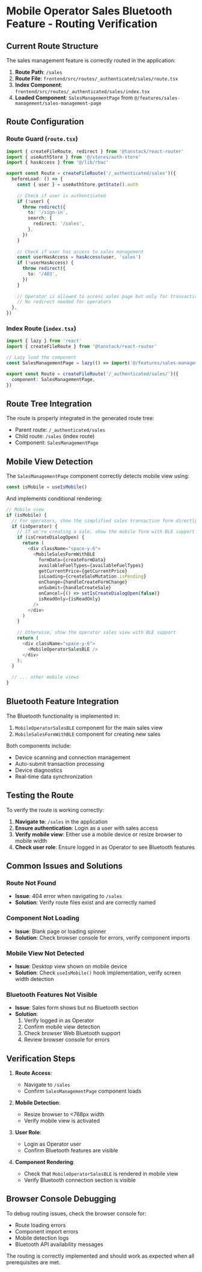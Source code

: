 # Mobile Operator Sales Bluetooth Feature - Routing Verification

## Current Route Structure

The sales management feature is correctly routed in the application:

1. **Route Path**: `/sales`
2. **Route File**: `frontend/src/routes/_authenticated/sales/route.tsx`
3. **Index Component**: `frontend/src/routes/_authenticated/sales/index.tsx`
4. **Loaded Component**: `SalesManagementPage` from `@/features/sales-management/sales-management-page`

## Route Configuration

### Route Guard (`route.tsx`)
```typescript
import { createFileRoute, redirect } from '@tanstack/react-router'
import { useAuthStore } from '@/stores/auth-store'
import { hasAccess } from '@/lib/rbac'

export const Route = createFileRoute('/_authenticated/sales')({
  beforeLoad: () => {
    const { user } = useAuthStore.getState().auth
    
    // Check if user is authenticated
    if (!user) {
      throw redirect({
        to: '/sign-in',
        search: {
          redirect: '/sales',
        },
      })
    }
    
    // Check if user has access to sales management
    const userHasAccess = hasAccess(user, 'sales')
    if (!userHasAccess) {
      throw redirect({
        to: '/403',
      })
    }
    
    // Operator is allowed to access sales page but only for transactions
    // No redirect needed for operators
  },
})
```

### Index Route (`index.tsx`)
```typescript
import { lazy } from 'react'
import { createFileRoute } from '@tanstack/react-router'

// Lazy load the component
const SalesManagementPage = lazy(() => import('@/features/sales-management/sales-management-page'))

export const Route = createFileRoute('/_authenticated/sales/')({
  component: SalesManagementPage,
})
```

## Route Tree Integration

The route is properly integrated in the generated route tree:
- Parent route: `/_authenticated/sales`
- Child route: `/sales` (index route)
- Component: `SalesManagementPage`

## Mobile View Detection

The `SalesManagementPage` component correctly detects mobile view using:
```typescript
const isMobile = useIsMobile()
```

And implements conditional rendering:
```typescript
// Mobile view
if (isMobile) {
  // For operators, show the simplified sales transaction form directly
  if (isOperator) {
    // If we're creating a sale, show the mobile form with BLE support
    if (isCreateDialogOpen) {
      return (
        <div className="space-y-6">
          <MobileSalesFormWithBLE
            formData={createFormData}
            availableFuelTypes={availableFuelTypes}
            getCurrentPrice={getCurrentPrice}
            isLoading={createSaleMutation.isPending}
            onChange={handleCreateFormChange}
            onSubmit={handleCreateSale}
            onCancel={() => setIsCreateDialogOpen(false)}
            isReadOnly={isReadOnly}
          />
        </div>
      )
    }
    
    // Otherwise, show the operator sales view with BLE support
    return (
      <div className="space-y-6">
        <MobileOperatorSalesBLE />
      </div>
    );
  }
  
  // ... other mobile views
}
```

## Bluetooth Feature Integration

The Bluetooth functionality is implemented in:
1. `MobileOperatorSalesBLE` component for the main sales view
2. `MobileSalesFormWithBLE` component for creating new sales

Both components include:
- Device scanning and connection management
- Auto-submit transaction processing
- Device diagnostics
- Real-time data synchronization

## Testing the Route

To verify the route is working correctly:

1. **Navigate to**: `/sales` in the application
2. **Ensure authentication**: Login as a user with sales access
3. **Verify mobile view**: Either use a mobile device or resize browser to mobile width
4. **Check user role**: Ensure logged in as Operator to see Bluetooth features

## Common Issues and Solutions

### Route Not Found
- **Issue**: 404 error when navigating to `/sales`
- **Solution**: Verify route files exist and are correctly named

### Component Not Loading
- **Issue**: Blank page or loading spinner
- **Solution**: Check browser console for errors, verify component imports

### Mobile View Not Detected
- **Issue**: Desktop view shown on mobile device
- **Solution**: Check `useIsMobile()` hook implementation, verify screen width detection

### Bluetooth Features Not Visible
- **Issue**: Sales form shows but no Bluetooth section
- **Solution**: 
  1. Verify logged in as Operator
  2. Confirm mobile view detection
  3. Check browser Web Bluetooth support
  4. Review browser console for errors

## Verification Steps

1. **Route Access**:
   - Navigate to `/sales`
   - Confirm `SalesManagementPage` component loads

2. **Mobile Detection**:
   - Resize browser to <768px width
   - Verify mobile view is activated

3. **User Role**:
   - Login as Operator user
   - Confirm Bluetooth features are visible

4. **Component Rendering**:
   - Check that `MobileOperatorSalesBLE` is rendered in mobile view
   - Verify Bluetooth connection section is visible

## Browser Console Debugging

To debug routing issues, check the browser console for:
- Route loading errors
- Component import errors
- Mobile detection logs
- Bluetooth API availability messages

The routing is correctly implemented and should work as expected when all prerequisites are met.